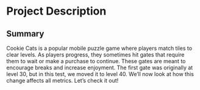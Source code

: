 # Project Description

## Summary

Cookie Cats is a popular mobile puzzle game where players match tiles to clear levels.
As players progress, they sometimes hit gates that require them to wait or make a purchase to continue. These gates are meant to encourage breaks and increase enjoyment.
The first gate was originally at level 30, but in this test, we moved it to level 40. We’ll now look at how this change affects all metrics. Let’s check it out!
